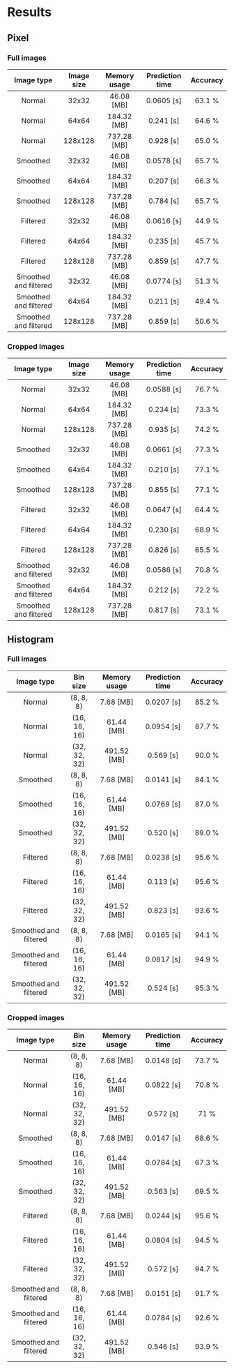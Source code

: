 # Results

## Pixel

### Full images

| Image type | Image size | Memory usage | Prediction time | Accuracy|
|:----------:|:----------:|:------------:|:---------------:|:-------:|
| Normal | 32x32 | 46.08 [MB] | 0.0605 [s] | 63.1 % |
| Normal | 64x64 | 184.32 [MB] | 0.241 [s] | 64.6 % |
| Normal | 128x128 | 737.28 [MB] | 0.928 [s] | 65.0 % |
| Smoothed | 32x32 | 46.08 [MB] | 0.0578 [s] | 65.7 % |
| Smoothed | 64x64 | 184.32 [MB] | 0.207 [s] | 66.3 % |
| Smoothed | 128x128 | 737.28 [MB] | 0.784 [s] | 65.7 % |
| Filtered | 32x32 | 46.08 [MB] | 0.0616 [s] | 44.9 % |
| Filtered | 64x64 | 184.32 [MB] | 0.235 [s] | 45.7 % |
| Filtered | 128x128 | 737.28 [MB] | 0.859 [s] | 47.7 % |
| Smoothed and filtered | 32x32 | 46.08 [MB] | 0.0774 [s] | 51.3 % |
| Smoothed and filtered | 64x64 | 184.32 [MB] | 0.211 [s] | 49.4 % |
| Smoothed and filtered | 128x128 | 737.28 [MB] | 0.859 [s] | 50.6 % |

### Cropped images

| Image type | Image size | Memory usage | Prediction time | Accuracy|
|:----------:|:----------:|:------------:|:---------------:|:-------:|
| Normal | 32x32 | 46.08 [MB] | 0.0588 [s] | 76.7 % |
| Normal | 64x64 | 184.32 [MB] | 0.234 [s] | 73.3 % |
| Normal | 128x128 | 737.28 [MB] | 0.935 [s] | 74.2 % |
| Smoothed | 32x32 | 46.08 [MB] | 0.0661 [s] | 77.3 % |
| Smoothed | 64x64 | 184.32 [MB] | 0.210 [s] | 77.1 % |
| Smoothed | 128x128 | 737.28 [MB] | 0.855 [s] | 77.1 % |
| Filtered | 32x32 | 46.08 [MB] | 0.0647 [s] | 64.4 % |
| Filtered | 64x64 | 184.32 [MB] | 0.230 [s] | 68.9 % |
| Filtered | 128x128 | 737.28 [MB] | 0.826 [s] | 65.5 % |
| Smoothed and filtered | 32x32 | 46.08 [MB] | 0.0586 [s] | 70.8 % |
| Smoothed and filtered | 64x64 | 184.32 [MB] | 0.212 [s] | 72.2 % |
| Smoothed and filtered | 128x128 | 737.28 [MB] | 0.817 [s] | 73.1 % |

## Histogram

### Full images

| Image type | Bin size | Memory usage | Prediction time | Accuracy|
|:----------:|:--------:|:------------:|:---------------:|:-------:|
| Normal | (8, 8, 8) | 7.68 [MB] | 0.0207 [s] | 85.2 % |
| Normal | (16, 16, 16) | 61.44 [MB] | 0.0954 [s] | 87.7 % |
| Normal | (32, 32, 32) | 491.52 [MB] | 0.569 [s] | 90.0 % |
| Smoothed | (8, 8, 8) | 7.68 [MB] | 0.0141 [s] | 84.1 % |
| Smoothed | (16, 16, 16) | 61.44 [MB] | 0.0769 [s] | 87.0 % |
| Smoothed | (32, 32, 32) | 491.52 [MB] | 0.520 [s] | 89.0 % |
| Filtered | (8, 8, 8) | 7.68 [MB] | 0.0238 [s] | 95.6 % |
| Filtered | (16, 16, 16) | 61.44 [MB] | 0.113 [s] | 95.6 % |
| Filtered | (32, 32, 32) | 491.52 [MB] | 0.823 [s] | 93.6 % |
| Smoothed and filtered | (8, 8, 8) | 7.68 [MB] | 0.0165 [s] | 94.1 % |
| Smoothed and filtered | (16, 16, 16) | 61.44 [MB] | 0.0817 [s] | 94.9 % |
| Smoothed and filtered | (32, 32, 32) | 491.52 [MB] | 0.524 [s] | 95.3 % |

### Cropped images

| Image type | Bin size | Memory usage | Prediction time | Accuracy|
|:----------:|:--------:|:------------:|:---------------:|:-------:|
| Normal | (8, 8, 8) | 7.68 [MB] | 0.0148 [s] | 73.7 % |
| Normal | (16, 16, 16) | 61.44 [MB] | 0.0822 [s] | 70.8 % |
| Normal | (32, 32, 32) | 491.52 [MB] | 0.572 [s] | 71 % |
| Smoothed | (8, 8, 8) | 7.68 [MB] | 0.0147 [s] | 68.6 % |
| Smoothed | (16, 16, 16) | 61.44 [MB] | 0.0784 [s] | 67.3 % |
| Smoothed | (32, 32, 32) | 491.52 [MB] | 0.563 [s] | 69.5 % |
| Filtered | (8, 8, 8) | 7.68 [MB] | 0.0244 [s] | 95.6 % |
| Filtered | (16, 16, 16) | 61.44 [MB] | 0.0804 [s] | 94.5 % |
| Filtered | (32, 32, 32) | 491.52 [MB] | 0.572 [s] | 94.7 % |
| Smoothed and filtered | (8, 8, 8) | 7.68 [MB] | 0.0151 [s] | 91.7 % |
| Smoothed and filtered | (16, 16, 16) | 61.44 [MB] | 0.0784 [s] | 92.6 % |
| Smoothed and filtered | (32, 32, 32) | 491.52 [MB] | 0.546 [s] | 93.9 % |
